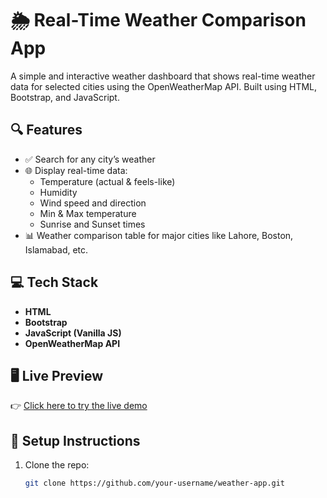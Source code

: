 # 🌦️ Real-Time Weather Comparison App

A simple and interactive weather dashboard that shows real-time weather data for selected cities using the OpenWeatherMap API. Built using HTML, Bootstrap, and JavaScript.

## 🔍 Features

- ✅ Search for any city’s weather
- 🌐 Display real-time data:
  - Temperature (actual & feels-like)
  - Humidity
  - Wind speed and direction
  - Min & Max temperature
  - Sunrise and Sunset times
- 📊 Weather comparison table for major cities like Lahore, Boston, Islamabad, etc.

## 💻 Tech Stack

- **HTML**
- **Bootstrap**
- **JavaScript (Vanilla JS)**
- **OpenWeatherMap API**

## 🖥️ Live Preview

👉 [Click here to try the live demo](https://sameer-kumar522.github.io/weather-app/)


## 🔧 Setup Instructions

1. Clone the repo:

   ```bash
   git clone https://github.com/your-username/weather-app.git
